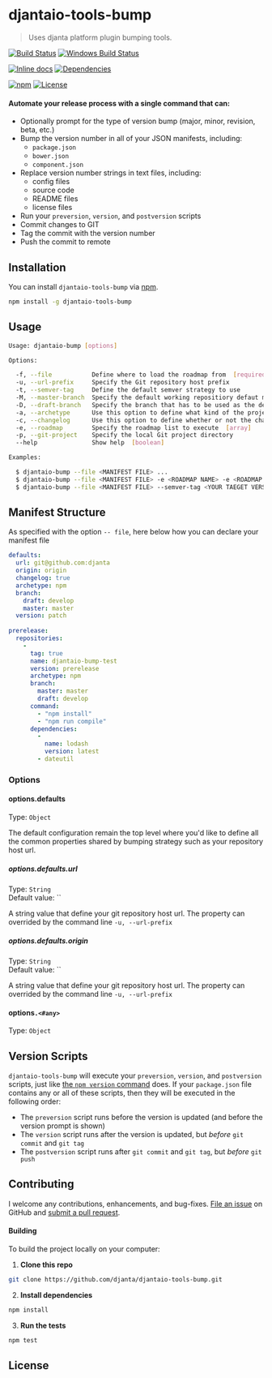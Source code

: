 # djantaio-tools-bump
> Uses djanta platform plugin bumping tools.

[![Build Status](https://api.travis-ci.org/djantaio/djantaio-tools-bump.svg?branch=master)](https://travis-ci.org/djantaio/djantaio-tools-bump)
[![Windows Build Status](https://ci.appveyor.com/api/projects/status/github/djantaio/djantaio-tools-bump?svg=true&branch=master&failingText=Windows%20build%20failing&passingText=Windows%20build%20passing)](https://ci.appveyor.com/project/djantaio/djantaio-tools-bump/branch/master)

[![Inline docs](http://inch-ci.org/github/djantaio/djantaio-tools-bump.svg?branch=master&style=shields)](http://inch-ci.org/github/djantaio/djantaio-tools-bump)
[![Dependencies](https://david-dm.org/djantaio/djantaio-tools-bump.svg)](https://david-dm.org/bigstickcarpet/djantaio-tools-bump)

[![npm](http://img.shields.io/npm/v/djantaio-tools-bump.svg)](https://www.npmjs.com/package/djantaio-tools-bump)
[![License](https://img.shields.io/npm/l/djantaio-tools-bump.svg)](LICENSE)


#### Automate your release process with a single command that can:

 * Optionally prompt for the type of version bump (major, minor, revision, beta, etc.)
 * Bump the version number in all of your JSON manifests, including:
    -  `package.json`
    -  `bower.json`
    -  `component.json`
 * Replace version number strings in text files, including:
    -  config files
    -  source code
    -  README files
    -  license files
 * Run your `preversion`, `version`, and `postversion` scripts
 * Commit changes to GIT
 * Tag the commit with the version number
 * Push the commit to remote


Installation
--------------------------
You can install `djantaio-tools-bump` via [npm](https://docs.npmjs.com/getting-started/what-is-npm).

```bash
npm install -g djantaio-tools-bump
```


Usage
--------------------------

```bash
Usage: djantaio-bump [options]

Options:

  -f, --file           Define where to load the roadmap from  [required] [default: "./release.yml"]
  -u, --url-prefix     Specify the Git repository host prefix
  -t, --semver-tag     Define the default semver strategy to use
  -M, --master-branch  Specify the default working repositiory defaut master branch name
  -D, --draft-branch   Specify the branch that has to be used as the default working branch
  -a, --archetype      Use this option to define what kind of the project artifact should be exclusivly bump  [default: "npm"]
  -c, --changelog      Use this option to define whether or not the change log file should be generated
  -e, --roadmap        Specify the roadmap list to execute  [array]
  -p, --git-project    Specify the local Git project directory
  --help               Show help  [boolean]

Examples:

  $ djantaio-bump --file <MANIFEST FILE> ...
  $ djantaio-bump --file <MANIFEST FILE> -e <ROADMAP NAME> -e <ROADMAP NAME2> -e <ROADMAP n...> ...
  $ djantaio-bump --file <MANIFEST FILE> --semver-tag <YOUR TAEGET VERSION> ...
```

Manifest Structure
--------------------------
As specified with the option `-- file`, here below how you can declare your manifest file

```yaml
defaults:
  url: git@github.com:djanta
  origin: origin
  changelog: true
  archetype: npm
  branch:
    draft: develop
    master: master
  version: patch
  
prerelease:
  repositories:
    -
      tag: true
      name: djantaio-bump-test
      version: prerelease
      archetype: npm
      branch:
        master: master
        draft: develop
      command:
        - "npm install"
        - "npm run compile"
      dependencies:
        -
          name: lodash
          version: latest
        - dateutil
```

### Options

#### options.defaults
Type: `Object`

The default configuration remain the top level where you'd like to define all the common properties shared by bumping strategy such as your repository host url.

##### options.defaults.url
Type: `String` <br/>
Default value: ``

A string value that define your git repository host url. The property can overrided by the command line `-u, --url-prefix`

##### options.defaults.origin
Type: `String` <br/>
Default value: ``

A string value that define your git repository host url. The property can overrided by the command line `-u, --url-prefix`

#### options`.<#any>`
Type: `Object`


Version Scripts
--------------------------
`djantaio-tools-bump` will execute your `preversion`, `version`, and `postversion` scripts, just like [the `npm version` command](https://docs.npmjs.com/cli/version) does. If your `package.json` file contains any or all of these scripts, then they will be executed in the following order:

  - The `preversion` script runs before the version is updated (and before the version prompt is shown)
  - The `version` script runs after the version is updated, but _before_ `git commit` and `git tag`
  - The `postversion` script runs after `git commit` and `git tag`, but _before_ `git push`

Contributing
--------------------------
I welcome any contributions, enhancements, and bug-fixes.  [File an issue](https://github.com/djanta/djantaio-tools-bump/issues) on GitHub and [submit a pull request](https://github.com/djantaio/djantaio-tools-bump/pulls).

#### Building
To build the project locally on your computer:

1. __Clone this repo__
```bash
git clone https://github.com/djanta/djantaio-tools-bump.git
```

2. __Install dependencies__
```bash
npm install
```

3. __Run the tests__
```bash
npm test
```



License
--------------------------
